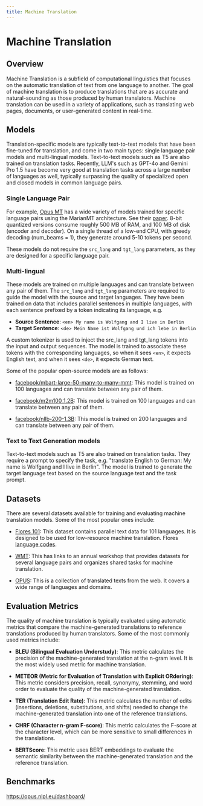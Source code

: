 ```yaml
---
title: Machine Translation
---
```


# Machine Translation

## Overview

Machine Translation is a subfield of computational linguistics that focuses on the automatic translation of text from one language to another. The goal of machine translation is to produce translations that are as accurate and natural-sounding as those produced by human translators. Machine translation can be used in a variety of applications, such as translating web pages, documents, or user-generated content in real-time.

## Models

Translation-specific models are typically text-to-text models that have been fine-tuned for translation, and come in two main types: single language pair models and multi-lingual models.  Text-to-text models such as T5 are also trained on translation tasks.  Recently, LLM's such as GPT-4o and Gemini Pro 1.5 have become very good at translation tasks across a large number of languages as well, typically surpassing the quality of specialized open and closed models in common language pairs.

### Single Language Pair

For example, [Opus MT](https://huggingface.co/Helsinki-NLP) has a wide variety of models trained for specific language pairs using the MarianMT architecture. See their [paper](https://arxiv.org/pdf/2212.01936). 8-bit quantized versions consume roughly 500 MB of RAM, and 100 MB of disk (encoder and decoder).  On a single thread of a low-end CPU, with greedy decoding (num_beams = 1), they generate around 5-10 tokens per second.

These models do not require the `src_lang` and `tgt_lang` parameters, as they are designed for a specific language pair.

### Multi-lingual

These models are trained on multiple languages and can translate between any pair of them. The `src_lang` and `tgt_lang` parameters are required to guide the model with the source and target languages. They have been trained on data that includes parallel sentences in multiple languages, with each sentence prefixed by a token indicating its language, e.g. 

- **Source Sentence**: `<en> My name is Wolfgang and I live in Berlin`
- **Target Sentence**: `<de> Mein Name ist Wolfgang und ich lebe in Berlin`

A custom tokenizer is used to inject the src_lang and tgt_lang tokens into the input and output sequences.  The model is trained to associate these tokens with the corresponding languages, so when it sees `<en>`, it expects English text, and when it sees `<de>`, it expects German text.

Some of the popular open-source models are as follows:

- [facebook/mbart-large-50-many-to-many-mmt](https://huggingface.co/mbart-large-50-many-to-many-mmt): This model is trained on 100 languages and can translate between any pair of them.

- [facebook/m2m100_1.2B](https://huggingface.co/facebook/m2m100_1.2B): This model is trained on 100 languages and can translate between any pair of them.

- [facebook/nllb-200-1.3B](https://huggingface.co/facebook/nllb-200-1.3B): This model is trained on 200 languages and can translate between any pair of them. 

### Text to Text Generation models

Text-to-text models such as T5 are also trained on translation tasks.  They require a prompt to specify the task, e.g. "translate English to German: My name is Wolfgang and I live in Berlin".  The model is trained to generate the target language text based on the source language text and the task prompt.

## Datasets

There are several datasets available for training and evaluating machine translation models. Some of the most popular ones include:

- [Flores 101](https://www.kaggle.com/datasets/mathurinache/flores101): This dataset contains parallel text data for 101 languages. It is designed to be used for low-resource machine translation.  Flores [language codes](https://github.com/openlanguagedata/flores).

- [WMT](https://www.statmt.org/): This has links to an annual workshop that provides datasets for several language pairs and organizes shared tasks for machine translation.

- [OPUS](http://opus.nlpl.eu/): This is a collection of translated texts from the web. It covers a wide range of languages and domains.

## Evaluation Metrics

The quality of machine translation is typically evaluated using automatic metrics that compare the machine-generated translations to reference translations produced by human translators. Some of the most commonly used metrics include:

- **BLEU (Bilingual Evaluation Understudy)**: This metric calculates the precision of the machine-generated translation at the n-gram level. It is the most widely used metric for machine translation.

- **METEOR (Metric for Evaluation of Translation with Explicit ORdering)**: This metric considers precision, recall, synonymy, stemming, and word order to evaluate the quality of the machine-generated translation.

- **TER (Translation Edit Rate)**: This metric calculates the number of edits (insertions, deletions, substitutions, and shifts) needed to change the machine-generated translation into one of the reference translations.

- **CHRF (Character n-gram F-score)**: This metric calculates the F-score at the character level, which can be more sensitive to small differences in the translations.

- **BERTScore**: This metric uses BERT embeddings to evaluate the semantic similarity between the machine-generated translation and the reference translation.

## Benchmarks

https://opus.nlpl.eu/dashboard/
